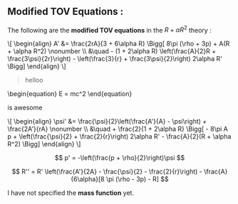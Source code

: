 ## Modified TOV Equations :
The following are the **modified TOV equations** in the $R + \alpha R^2$ theory :
<div>
\[
\begin{align}
A' &= \frac{2rA}{3 + 6\alpha R} \Bigg[
    8\pi (\rho + 3p)
    + A(R + \alpha R^2) \nonumber \\
    &\quad - (1 + 2\alpha R)
      \left(\frac{A}{2}R + \frac{3\psi}{2r}\right)
    - \left(\frac{3}{r} + \frac{3\psi}{2}\right)
      2\alpha R'
\Bigg]
\end{align}
\]
</div>

>helloo

\begin{equation}
E = mc^2
\end{equation}

is awesome
 
<div>
\[
\begin{align}
\psi' &= \frac{\psi}{2}\left(\frac{A'}{A} - \psi\right)
      + \frac{2A'}{rA} \nonumber \\
     &\quad + \frac{2}{1 + 2\alpha R} \Bigg[
          - 8\pi A p
          + \left(\frac{\psi}{2} + \frac{2}{r}\right) 2\alpha R'
          - \frac{A}{2}(R + \alpha R^2)
      \Bigg]
\end{align}
\]
</div>



$$
p' = -\left(\frac{p + \rho}{2}\right)\psi
$$

$$
R'' = R' \left(\frac{A'}{2A} - \frac{\psi}{2} - \frac{2}{r}\right) - \frac{A}{6\alpha}[8 \pi (\rho - 3p) - R]
$$

I have not specified the **mass function** yet. 
